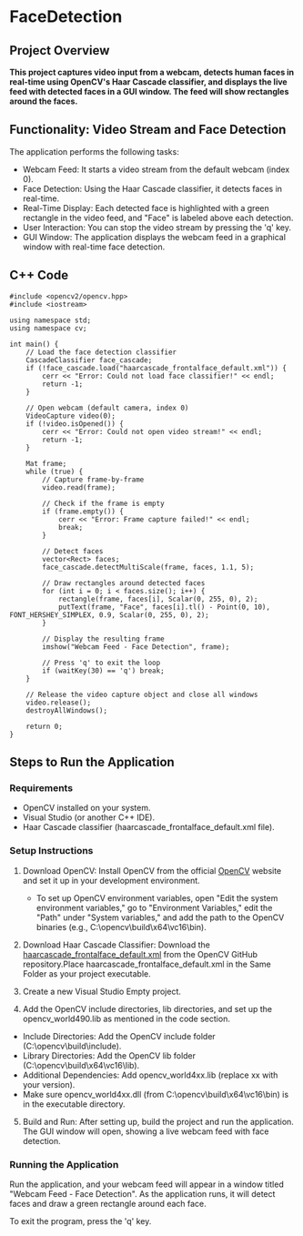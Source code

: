 # FaceDetection

## Project Overview
**This project captures video input from a webcam, detects human faces in real-time using OpenCV's Haar Cascade classifier, and displays the live feed with detected faces in a GUI window. The feed will show rectangles around the faces.**

## Functionality: Video Stream and Face Detection
The application performs the following tasks:

* Webcam Feed: It starts a video stream from the default webcam (index 0).
* Face Detection: Using the Haar Cascade classifier, it detects faces in real-time.
* Real-Time Display: Each detected face is highlighted with a green rectangle in the video feed, and "Face" is labeled above each detection.
* User Interaction: You can stop the video stream by pressing the 'q' key.
* GUI Window: The application displays the webcam feed in a graphical window with real-time face detection.
  
## C++ Code
```
#include <opencv2/opencv.hpp>
#include <iostream>

using namespace std;
using namespace cv;

int main() {
    // Load the face detection classifier
    CascadeClassifier face_cascade;
    if (!face_cascade.load("haarcascade_frontalface_default.xml")) {
        cerr << "Error: Could not load face classifier!" << endl;
        return -1;
    }

    // Open webcam (default camera, index 0)
    VideoCapture video(0);
    if (!video.isOpened()) {
        cerr << "Error: Could not open video stream!" << endl;
        return -1;
    }

    Mat frame;
    while (true) {
        // Capture frame-by-frame
        video.read(frame);

        // Check if the frame is empty
        if (frame.empty()) {
            cerr << "Error: Frame capture failed!" << endl;
            break;
        }

        // Detect faces
        vector<Rect> faces;
        face_cascade.detectMultiScale(frame, faces, 1.1, 5);

        // Draw rectangles around detected faces
        for (int i = 0; i < faces.size(); i++) {
            rectangle(frame, faces[i], Scalar(0, 255, 0), 2);
            putText(frame, "Face", faces[i].tl() - Point(0, 10), FONT_HERSHEY_SIMPLEX, 0.9, Scalar(0, 255, 0), 2);
        }

        // Display the resulting frame
        imshow("Webcam Feed - Face Detection", frame);

        // Press 'q' to exit the loop
        if (waitKey(30) == 'q') break;
    }

    // Release the video capture object and close all windows
    video.release();
    destroyAllWindows();
    
    return 0;
}
```

## Steps to Run the Application
### Requirements
* OpenCV installed on your system.
* Visual Studio (or another C++ IDE).
* Haar Cascade classifier (haarcascade_frontalface_default.xml file).
  
### Setup Instructions
1. Download OpenCV: Install OpenCV from the official [OpenCV](https://github.com/opencv/opencv/releases) website and set it up in your development environment.
    * To set up OpenCV environment variables, open "Edit the system environment variables," go to "Environment Variables," edit the "Path" under "System variables," and add the path to the OpenCV binaries (e.g.,       C:\opencv\build\x64\vc16\bin).
   
2. Download Haar Cascade Classifier: Download the [haarcascade_frontalface_default.xml](https://github.com/opencv/opencv/blob/master/data/haarcascades/haarcascade_frontalface_default.xml) from the OpenCV GitHub repository.Place haarcascade_frontalface_default.xml in the Same Folder as your project executable.


3. Create a new Visual Studio Empty project.
4. Add the OpenCV include directories, lib directories, and set up the opencv_world490.lib as mentioned in the code section.
  * Include Directories: Add the OpenCV include folder (C:\opencv\build\include).
  * Library Directories: Add the OpenCV lib folder (C:\opencv\build\x64\vc16\lib).
  * Additional Dependencies: Add opencv_world4xx.lib (replace xx with your version).
  * Make sure opencv_world4xx.dll (from C:\opencv\build\x64\vc16\bin) is in the executable directory.
5. Build and Run: After setting up, build the project and run the application. The GUI window will open, showing a live webcam feed with face detection.
  
### Running the Application
Run the application, and your webcam feed will appear in a window titled "Webcam Feed - Face Detection".
As the application runs, it will detect faces and draw a green rectangle around each face.

To exit the program, press the 'q' key.


